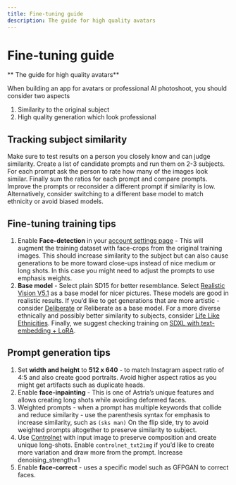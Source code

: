 ```yaml
---
title: Fine-tuning guide
description: The guide for high quality avatars
---
```


# Fine-tuning guide
** The guide for high quality avatars**

When building an app for avatars or professional AI photoshoot, you should consider two aspects

1. Similarity to the original subject
2. High quality generation which look professional

## Tracking subject similarity

Make sure to test results on a person you closely know and can judge similarity. Create a list of candidate prompts and run them on 2-3 subjects. For each prompt ask the person to rate how many of the images look similar. Finally sum the ratios for each prompt and compare prompts. Improve the prompts or reconsider a different prompt if similarity is low. Alternatively, consider switching to a different base model to match ethnicity or avoid biased models.

## Fine-tuning training tips

1. Enable **Face-detection** in your [account settings page](https://www.astria.ai/users/edit#profile) - This will augment the training dataset with face-crops from the original training images. This should increase similarity to the subject but can also cause generations to be more toward close-ups instead of nice medium or long shots. In this case you might need to adjust the prompts to use emphasis weights.
2. **Base model** - Select plain SD15 for better resemblance. Select  [Realistic Vision V5.1](https://www.astria.ai/gallery/tunes/690204/prompts) as a base model for nicer pictures. These models are good in realistic results. If you’d like to get generations that are more artistic - consider [Deliberate](https://www.astria.ai/gallery/tunes/538238/prompts) or Reliberate as a base model. For a more diverse ethnically and possibly better similarity to subjects, consider [Life Like Ethnicities](https://www.astria.ai/tunes/753832/prompts).
   Finally, we suggest checking training on [SDXL with text-embedding + LoRA](/docs/use-cases/sdxl-training).

## Prompt generation tips

1. Set **width and height** to **512 x 640** - to match Instagram aspect ratio of 4:5 and also create good portraits. Avoid higher aspect ratios as you might get artifacts such as duplicate heads.
2. Enable **face-inpainting** - This is one of Astria’s unique features and allows creating long shots while avoiding deformed faces.
3. Weighted prompts - when a prompt has multiple keywords that collide and reduce similarity - use the parenthesis syntax for emphasis to increase similarity, such as `(sks man)`
   On the flip side, try to avoid weighted prompts altogether to preserve similarity to subject.
4. Use [Controlnet](/docs/use-cases/controlnet) with input image to preserve composition and create unique long-shots. Enable `controlnet_txt2img` if you’d like to create more variation and draw more from the prompt. Increase denoising_strength=1
5. Enable **face-correct** - uses a specific model such as GFPGAN to correct faces. 
